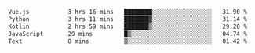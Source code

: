 <!--START_SECTION:waka-->

```txt
Vue.js           3 hrs 16 mins   ████████░░░░░░░░░░░░░░░░░   31.90 %
Python           3 hrs 11 mins   ███████▓░░░░░░░░░░░░░░░░░   31.14 %
Kotlin           2 hrs 59 mins   ███████▒░░░░░░░░░░░░░░░░░   29.20 %
JavaScript       29 mins         █▒░░░░░░░░░░░░░░░░░░░░░░░   04.74 %
Text             8 mins          ▒░░░░░░░░░░░░░░░░░░░░░░░░   01.42 %
```

<!--END_SECTION:waka-->
